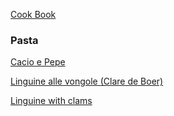 [Cook Book](https://github.com/vmsmith/CookBook/blob/master/README.md)  

### Pasta  

[Cacio e Pepe](https://github.com/vmsmith/CookBook/blob/master/pasta_cacio-e-pepe.md)  

[Linguine alle vongole (Clare de Boer)](https://github.com/vmsmith/CookBook/blob/master/pasta_linguine_with_clams.md)  

[Linguine with clams]()
